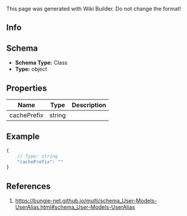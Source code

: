 <span class="wiki-builder">This page was generated with Wiki Builder. Do not change the format!</span>

## Info

## Schema
* **Schema Type:** Class
* **Type:** object

## Properties
Name | Type | Description
---- | ---- | -----------
cachePrefix | string | 

## Example
```javascript
{
    // Type: string
    "cachePrefix": ""
}

```

## References
1. https://bungie-net.github.io/multi/schema_User-Models-UserAlias.html#schema_User-Models-UserAlias
